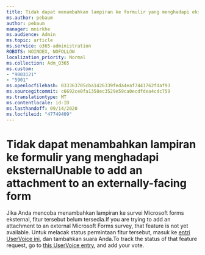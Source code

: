 ```yaml
---
title: Tidak dapat menambahkan lampiran ke formulir yang menghadapi eksternal
ms.author: pebaum
author: pebaum
manager: mnirkhe
ms.audience: Admin
ms.topic: article
ms.service: o365-administration
ROBOTS: NOINDEX, NOFOLLOW
localization_priority: Normal
ms.collection: Adm_O365
ms.custom:
- "9003121"
- "5901"
ms.openlocfilehash: 033363705cba1426339feda4eaf7441762fdaf93
ms.sourcegitcommit: c6692ce0fa1358ec3529e59ca0ecdfdea4cdc759
ms.translationtype: MT
ms.contentlocale: id-ID
ms.lasthandoff: 09/14/2020
ms.locfileid: "47749409"
---
```

# <a name="unable-to-add-an-attachment-to-an-externally-facing-form"></a><span data-ttu-id="ce346-102">Tidak dapat menambahkan lampiran ke formulir yang menghadapi eksternal</span><span class="sxs-lookup"><span data-stu-id="ce346-102">Unable to add an attachment to an externally-facing form</span></span>

<span data-ttu-id="ce346-103">Jika Anda mencoba menambahkan lampiran ke survei Microsoft forms eksternal, fitur tersebut belum tersedia.</span><span class="sxs-lookup"><span data-stu-id="ce346-103">If you are trying to add an attachment to an external Microsoft Forms survey, that feature is not yet available.</span></span> <span data-ttu-id="ce346-104">Untuk melacak status permintaan fitur tersebut, masuk ke [entri UserVoice ini](https://go.microsoft.com/fwlink/?linkid=2133069), dan tambahkan suara Anda.</span><span class="sxs-lookup"><span data-stu-id="ce346-104">To track the status of that feature request, go to [this UserVoice entry](https://go.microsoft.com/fwlink/?linkid=2133069), and add your vote.</span></span>
